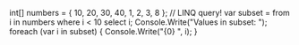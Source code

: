 int[] numbers = { 10, 20, 30, 40, 1, 2, 3, 8 };
// LINQ query!
var subset = from i in numbers where i < 10 select i;
Console.Write("Values in subset: ");
foreach (var i in subset)
{
Console.Write("{0} ", i);
}


